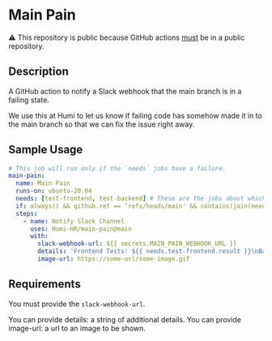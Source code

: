 # Main Pain

⚠ This repository is public because GitHub actions [must](https://docs.github.com/en/actions/creating-actions/publishing-actions-in-github-marketplace) be in a public repository.

## Description

A GitHub action to notify a Slack webhook that the main branch is in a failing state.

We use this at Humi to let us know if failing code has somehow made it in to
the main branch so that we can fix the issue right away.

## Sample Usage

```yaml
# This job will run only if the `needs` jobs have a failure.
main-pain:
  name: Main Pain
  runs-on: ubuntu-20.04
  needs: [test-frontend, test-backend] # These are the jobs about which we want to notify if there is a failure.
  if: always() && github.ref == 'refs/heads/main' && contains(join(needs.*.result, ','), 'failure')
  steps:
    - name: Notify Slack Channel
      uses: Humi-HR/main-pain@main
      with:
        slack-webhook-url: ${{ secrets.MAIN_PAIN_WEBHOOK_URL }}
        details: 'Frontend Tests: ${{ needs.test-frontend.result }}\nBackend Tests: ${{ needs.test-backend.result }}'
        image-url: https://some-url/some-image.gif
```

## Requirements

You must provide the `slack-webhook-url`.

You can provide details: a string of additional details.
You can provide image-url: a url to an image to be shown.
